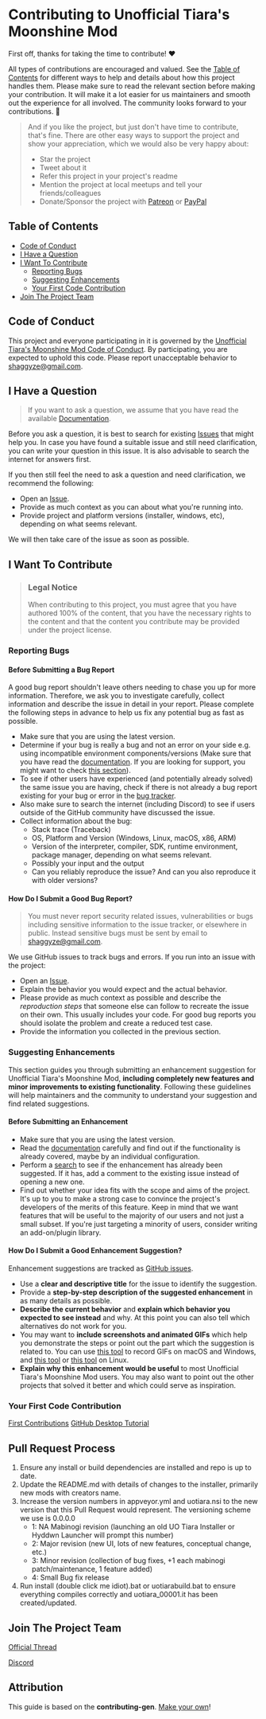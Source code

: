<!-- omit in toc -->
# Contributing to Unofficial Tiara's Moonshine Mod

First off, thanks for taking the time to contribute! ❤️

All types of contributions are encouraged and valued. See the [Table of Contents](#table-of-contents) for different ways to help and details about how this project handles them. Please make sure to read the relevant section before making your contribution. It will make it a lot easier for us maintainers and smooth out the experience for all involved. The community looks forward to your contributions. 🎉

> And if you like the project, but just don't have time to contribute, that's fine. There are other easy ways to support the project and show your appreciation, which we would also be very happy about:
> - Star the project
> - Tweet about it
> - Refer this project in your project's readme
> - Mention the project at local meetups and tell your friends/colleagues
> - Donate/Sponsor the project with [Patreon](https://www.patreon.com/shaggyze) or [PayPal](https://paypal.me/shaggyze)

<!-- omit in toc -->
## Table of Contents

- [Code of Conduct](#code-of-conduct)
- [I Have a Question](#i-have-a-question)
- [I Want To Contribute](#i-want-to-contribute)
  - [Reporting Bugs](#reporting-bugs)
  - [Suggesting Enhancements](#suggesting-enhancements)
  - [Your First Code Contribution](#your-first-code-contribution)
- [Join The Project Team](#join-the-project-team)


## Code of Conduct

This project and everyone participating in it is governed by the
[Unofficial Tiara's Moonshine Mod Code of Conduct](https://github.com/shaggyze/uotiara/blob/master/CODE_OF_CONDUCT.md).
By participating, you are expected to uphold this code. Please report unacceptable behavior
to <shaggyze@gmail.com>.


## I Have a Question

> If you want to ask a question, we assume that you have read the available [Documentation](https://shaggyze.github.io/uotiara/).

Before you ask a question, it is best to search for existing [Issues](https://github.com/shaggyze/uotiara/issues) that might help you. In case you have found a suitable issue and still need clarification, you can write your question in this issue. It is also advisable to search the internet for answers first.

If you then still feel the need to ask a question and need clarification, we recommend the following:

- Open an [Issue](https://github.com/shaggyze/uotiara/issues/new?assignees=&labels=question&projects=&template=question.md&title=A+concise+description+of+the+topic).
- Provide as much context as you can about what you're running into.
- Provide project and platform versions (installer, windows, etc), depending on what seems relevant.

We will then take care of the issue as soon as possible.

<!--
You might want to create a separate issue tag for questions and include it in this description. People should then tag their issues accordingly.

Depending on how large the project is, you may want to outsource the questioning, e.g. to Stack Overflow or Gitter. You may add additional contact and information possibilities:
- IRC
- Slack
- Gitter
- Stack Overflow tag
- Blog
- FAQ
- Roadmap
- E-Mail List
- Forum
-->

## I Want To Contribute

> ### Legal Notice <!-- omit in toc -->
> When contributing to this project, you must agree that you have authored 100% of the content, that you have the necessary rights to the content and that the content you contribute may be provided under the project license.

### Reporting Bugs

<!-- omit in toc -->
#### Before Submitting a Bug Report

A good bug report shouldn't leave others needing to chase you up for more information. Therefore, we ask you to investigate carefully, collect information and describe the issue in detail in your report. Please complete the following steps in advance to help us fix any potential bug as fast as possible.

- Make sure that you are using the latest version.
- Determine if your bug is really a bug and not an error on your side e.g. using incompatible environment components/versions (Make sure that you have read the [documentation](https://shaggyze.github.io/uotiara/). If you are looking for support, you might want to check [this section](#i-have-a-question)).
- To see if other users have experienced (and potentially already solved) the same issue you are having, check if there is not already a bug report existing for your bug or error in the [bug tracker](https://github.com/shaggyze/uotiara/issues?q=label%3Abug).
- Also make sure to search the internet (including Discord) to see if users outside of the GitHub community have discussed the issue.
- Collect information about the bug:
  - Stack trace (Traceback)
  - OS, Platform and Version (Windows, Linux, macOS, x86, ARM)
  - Version of the interpreter, compiler, SDK, runtime environment, package manager, depending on what seems relevant.
  - Possibly your input and the output
  - Can you reliably reproduce the issue? And can you also reproduce it with older versions?

<!-- omit in toc -->
#### How Do I Submit a Good Bug Report?

> You must never report security related issues, vulnerabilities or bugs including sensitive information to the issue tracker, or elsewhere in public. Instead sensitive bugs must be sent by email to <shaggyze@gmail.com>.
<!-- You may add a PGP key to allow the messages to be sent encrypted as well. -->

We use GitHub issues to track bugs and errors. If you run into an issue with the project:

- Open an [Issue](https://github.com/shaggyze/uotiara/issues/new?assignees=&labels=bug&projects=&template=bug_report.md&title=%5BBUG%5D+).
- Explain the behavior you would expect and the actual behavior.
- Please provide as much context as possible and describe the *reproduction steps* that someone else can follow to recreate the issue on their own. This usually includes your code. For good bug reports you should isolate the problem and create a reduced test case.
- Provide the information you collected in the previous section.
<!-- You might want to create an issue template for bugs and errors that can be used as a guide and that defines the structure of the information to be included. If you do so, reference it here in the description. -->

### Suggesting Enhancements

This section guides you through submitting an enhancement suggestion for Unofficial Tiara's Moonshine Mod, **including completely new features and minor improvements to existing functionality**. Following these guidelines will help maintainers and the community to understand your suggestion and find related suggestions.

<!-- omit in toc -->
#### Before Submitting an Enhancement

- Make sure that you are using the latest version.
- Read the [documentation](https://shaggyze.github.io/uotiara/) carefully and find out if the functionality is already covered, maybe by an individual configuration.
- Perform a [search](https://github.com/shaggyze/uotiara/issues) to see if the enhancement has already been suggested. If it has, add a comment to the existing issue instead of opening a new one.
- Find out whether your idea fits with the scope and aims of the project. It's up to you to make a strong case to convince the project's developers of the merits of this feature. Keep in mind that we want features that will be useful to the majority of our users and not just a small subset. If you're just targeting a minority of users, consider writing an add-on/plugin library.

<!-- omit in toc -->
#### How Do I Submit a Good Enhancement Suggestion?

Enhancement suggestions are tracked as [GitHub issues](https://github.com/shaggyze/uotiara/issues/new?assignees=&labels=enhancement&projects=&template=feature_request.md&title=).

- Use a **clear and descriptive title** for the issue to identify the suggestion.
- Provide a **step-by-step description of the suggested enhancement** in as many details as possible.
- **Describe the current behavior** and **explain which behavior you expected to see instead** and why. At this point you can also tell which alternatives do not work for you.
- You may want to **include screenshots and animated GIFs** which help you demonstrate the steps or point out the part which the suggestion is related to. You can use [this tool](https://www.cockos.com/licecap/) to record GIFs on macOS and Windows, and [this tool](https://github.com/colinkeenan/silentcast) or [this tool](https://github.com/GNOME/byzanz) on Linux. <!-- this should only be included if the project has a GUI -->
- **Explain why this enhancement would be useful** to most Unofficial Tiara's Moonshine Mod users. You may also want to point out the other projects that solved it better and which could serve as inspiration.

<!-- You might want to create an issue template for enhancement suggestions that can be used as a guide and that defines the structure of the information to be included. If you do so, reference it here in the description. -->

### Your First Code Contribution

[First Contributions](https://github.com/firstcontributions/first-contributions)
[GitHub Desktop Tutorial](https://github.com/firstcontributions/first-contributions/blob/main/gui-tool-tutorials/github-desktop-tutorial.md)

## Pull Request Process

1. Ensure any install or build dependencies are installed and repo is up to date.
2. Update the README.md with details of changes to the installer, primarily new mods with creators name.
3. Increase the version numbers in appveyor.yml and uotiara.nsi to the new version that this
   Pull Request would represent. The versioning scheme we use is 0.0.0.0
   - 1: NA Mabinogi revision (launching an old UO Tiara Installer or Hyddwn Launcher will prompt this number)
   - 2: Major revision (new UI, lots of new features, conceptual change, etc.)
   - 3: Minor revision (collection of bug fixes, +1 each mabinogi patch/maintenance, 1 feature added)
   - 4: Small Bug fix release
4. Run install (double click me idiot).bat or uotiarabuild.bat to ensure everything compiles correctly and uotiara_00001.it has been created/updated.

## Join The Project Team

[Official Thread](http://mabimods.net/index.php?topic=10456.0)

[Discord](https://discord.gg/mCNBwZT)

<!-- omit in toc -->
## Attribution
This guide is based on the **contributing-gen**. [Make your own](https://github.com/bttger/contributing-gen)!
